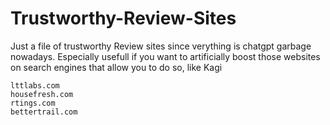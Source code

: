 # Trustworthy-Review-Sites
Just a file of trustworthy Review sites since verything is chatgpt garbage nowadays. Especially usefull if you want to artificially boost those websites on search engines that allow you to do so, like Kagi



```
lttlabs.com	
housefresh.com
rtings.com
bettertrail.com
```
